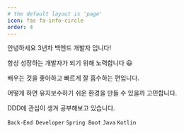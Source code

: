 ```yaml
---
# the default layout is 'page'
icon: fas fa-info-circle
order: 4
---
```


안녕하세요 3년차 백엔드 개발자 입니다!

항상 성장하는 개발자가 되기 위해 노력합니다 😃

배우는 것을 좋아하고 빠르게 잘 흡수하는 편입니다.

어떻게 하면 유지보수하기 쉬운 환경을 만들 수 있을까 고민합니다.

DDD에 관심이 생겨 공부해보고 있습니다.

`Back-End Developer`  `Spring Boot`  `Java`  `Kotlin`
